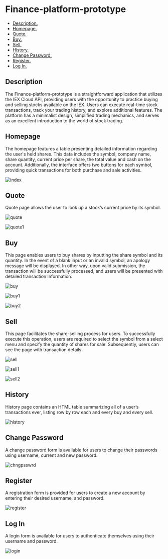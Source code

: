 # Finance-platform-prototype

- [ Description. ](#desc)
- [ Homepage. ](#homepage)
- [ Quote. ](#quote)
- [ Buy. ](#buy)
- [ Sell. ](#sell)
- [ History. ](#history)
- [ Change Password. ](#chngpsswrd)
- [ Register. ](#register)
- [ Log In. ](#login)

<a name="desc"></a>
## Description

The Finance-platform-prototype is a straightforward application that utilizes the IEX Cloud API, providing users with the opportunity to practice buying and selling stocks available on the IEX. Users can execute real-time stock transactions, track your trading history, and explore additional features. 
The platform has a minimalist design, simplified trading mechanics, and serves as an excellent introduction to the world of stock trading.

<a name="homepage"></a>
## Homepage

The homepage features a table presenting detailed information regarding the user's held shares. This data includes the symbol, company name, share quantity, current price per share, the total value and cash on the account. Additionally, the interface offers two buttons for each symbol, providing quick transactions for both purchase and sale activities.

![index](https://github.com/crystalceu/finance-platform-prototype/assets/74397218/7b8ecf2c-e877-46bb-94fd-f4689bc3b27f)

<a name="quote"></a>
## Quote

Quote page allows the user to look up a stock’s current price by its symbol.

![quote](https://github.com/crystalceu/finance-platform-prototype/assets/74397218/ed618f94-344f-470a-8fba-8c580ee401c1)

![quote1](https://github.com/crystalceu/finance-platform-prototype/assets/74397218/13e0a333-6762-4b0f-aebe-01e5131e9f7d)

<a name="buy"></a>
## Buy

This page enables users to buy shares by inputting the share symbol and its quantity. In the event of a blank input or an invalid symbol, an apology message will be displayed. In other way, upon valid submission, the transaction will be successfully processed, and users will be presented with detailed transaction information.

![buy](https://github.com/crystalceu/finance-platform-prototype/assets/74397218/bf37efb5-eec8-41da-a1b5-6dd3c2051d90)

![buy1](https://github.com/crystalceu/finance-platform-prototype/assets/74397218/7d25fb49-39cc-41bf-bf7b-b0ba6a110c25)

![buy2](https://github.com/crystalceu/finance-platform-prototype/assets/74397218/098dae65-73d6-4dcd-989d-8c559f0d7cc7)

<a name="sell"></a>
## Sell

This page facilitates the share-selling process for users. To successfully execute this operation, users are required to select the symbol from a select menu and specify the quantity of shares for sale. Subsequently, users can see the page with transaction details.

![sell](https://github.com/crystalceu/finance-platform-prototype/assets/74397218/68ff595b-b1d2-40a7-b7ad-fdf52ea8594a)

![sell1](https://github.com/crystalceu/finance-platform-prototype/assets/74397218/16be9fc7-ee59-4851-bb68-d186aa85bfa1)

![sell2](https://github.com/crystalceu/finance-platform-prototype/assets/74397218/20be9494-399a-4a50-a0f9-e0c39818db00)

<a name="history"></a>
## History

History page contains an HTML table summarizing all of a user’s transactions ever, listing row by row each and every buy and every sell.

![history](https://github.com/crystalceu/finance-platform-prototype/assets/74397218/b1a244fa-dac6-4dd6-b88b-cdfe92ea148a)

<a name="chngpsswrd"></a>
## Change Password

A change password form is available for users to change their passwords using username, current and new password.

![chngpsswrd](https://github.com/crystalceu/finance-platform-prototype/assets/74397218/c9c85756-f044-457b-9728-63010f932799)

<a name="register"></a>
## Register

A registration form is provided for users to create a new account by entering their desired username, and password.

![register](https://github.com/crystalceu/finance-platform-prototype/assets/74397218/375ae92f-800e-41bd-9f77-7266220fe308)

<a name="login"></a>
## Log In

A login form is available for users to authenticate themselves using their username and password.

![login](https://github.com/crystalceu/finance-platform-prototype/assets/74397218/38e53a74-53a5-4df6-9a3b-86569d8cfa39)
